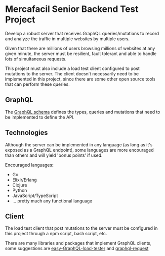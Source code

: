# Mercafacil Senior Backend Test Project

Develop a robust server that receives GraphQL queries/mutations to record and analyze the traffic in 
multiple websites by multiple users.

Given that there are millions of users browsing millions of websites at any given minute, the server must
be resilient, fault tolerant and able to handle lots of simultaneous requests.

This project must also include a load test client configured to post mutations to the server. The client
doesn't necessarily need to be implemented in this project, since there are some other open source tools
that can perform these queries.

## GraphQL

The [GraphQL schema](./schema.graphql) defines the types, queries and mutations that need to be 
implemented to define the API.

## Technologies

Although the server can be implemented in any language (as long as it's exposed as a GraphQL endpoint),
some languages are more encouraged than others and will yield 'bonus points' if used.

Encouraged languages:
* Go
* Elixir/Erlang
* Clojure
* Python
* JavaScript/TypeScript
* ... pretty much any functional language

## Client

The load test client that post mutations to the server must be configured in this project through a npm script, bash script, etc.

There are many libraries and packages that implement GraphQL clients, some suggestions are
[easy-GraphQL-load-tester](https://github.com/EasyGraphQL/easygraphql-load-tester) and 
[graphql-request](https://github.com/prisma/graphql-request)